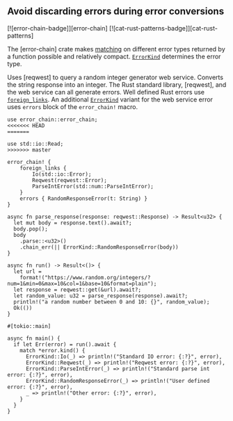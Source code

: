 ## Avoid discarding errors during error conversions

[![error-chain-badge]][error-chain] [![cat-rust-patterns-badge]][cat-rust-patterns]

The  [error-chain] crate makes [matching] on different error types returned by
a function possible and relatively compact. [`ErrorKind`] determines the error
type.

Uses [reqwest] to query a random integer generator web service.  Converts
the string response into an integer. The Rust standard library,
[reqwest], and the web service can all generate errors. Well defined Rust errors
use [`foreign_links`]. An additional [`ErrorKind`] variant for the web service
error uses `errors` block of the `error_chain!` macro.

```rust,edition2018
use error_chain::error_chain;
<<<<<<< HEAD
=======

use std::io::Read;
>>>>>>> master

error_chain! {
    foreign_links {
        Io(std::io::Error);
        Reqwest(reqwest::Error);
        ParseIntError(std::num::ParseIntError);
    }
    errors { RandomResponseError(t: String) }
}

async fn parse_response(response: reqwest::Response) -> Result<u32> {
  let mut body = response.text().await?;
  body.pop();
  body
    .parse::<u32>()
    .chain_err(|| ErrorKind::RandomResponseError(body))
}

async fn run() -> Result<()> {
  let url =
    format!("https://www.random.org/integers/?num=1&min=0&max=10&col=1&base=10&format=plain");
  let response = reqwest::get(&url).await?;
  let random_value: u32 = parse_response(response).await?;
  println!("a random number between 0 and 10: {}", random_value);
  Ok(())
}

#[tokio::main]

async fn main() {
  if let Err(error) = run().await {
    match *error.kind() {
      ErrorKind::Io(_) => println!("Standard IO error: {:?}", error),
      ErrorKind::Reqwest(_) => println!("Reqwest error: {:?}", error),
      ErrorKind::ParseIntError(_) => println!("Standard parse int error: {:?}", error),
      ErrorKind::RandomResponseError(_) => println!("User defined error: {:?}", error),
      _ => println!("Other error: {:?}", error),
    }
  }
}
```

[`ErrorKind`]: https://docs.rs/error-chain/*/error_chain/example_generated/enum.ErrorKind.html
[`foreign_links`]: https://docs.rs/error-chain/*/error_chain/#foreign-links

[Matching]:https://docs.rs/error-chain/*/error_chain/#matching-errors
